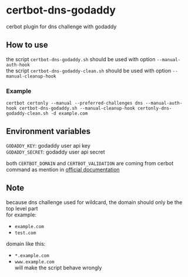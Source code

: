 # certbot-dns-godaddy
cerbot plugin for dns challenge with godaddy

## How to use
the script `certbot-dns-godaddy.sh` should be used with option `--manual-auth-hook`    
the script `certbot-dns-godaddy-clean.sh` should be used with option `--manual-cleanup-hook`

### Example
`certbot certonly --manual --preferred-challenges dns --manual-auth-hook certbot-dns-godaddy.sh --manual-cleanup-hook certonly-dns-godaddy-clean.sh -d example.com`

## Environment variables
`GODADDY_KEY`: godaddy user api key    
`GODADDY_SECRET`: godaddy user api secret    

both `CERTBOT_DOMAIN` and `CERTBOT_VALIDATION` are coming from cerbot command as mention in [official documentation](https://certbot.eff.org/docs/using.html#hooks)

## Note
because dns challenge used for wildcard, the domain should only be the top level part    
for example:    
- `example.com`
- `test.com`    

domain like this:
- `*.example.com`
- `www.example.com`    
will make the script behave wrongly

